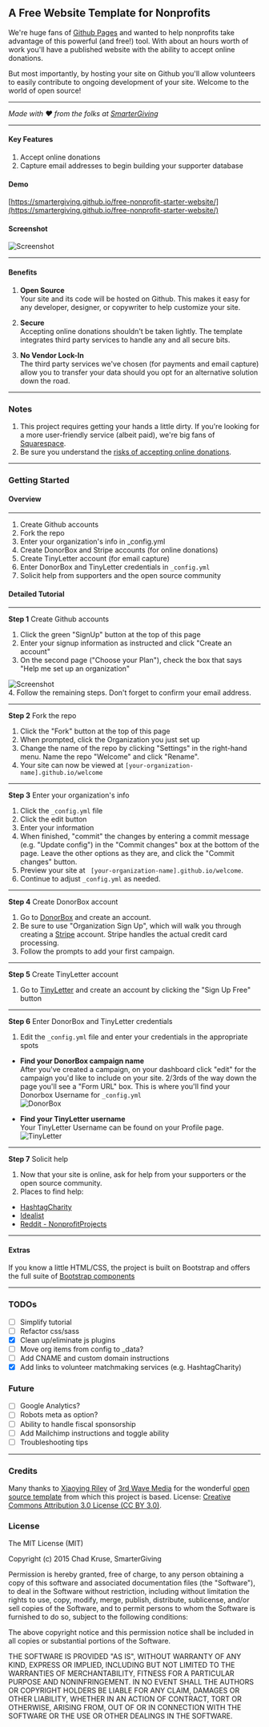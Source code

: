 
## A Free Website Template for Nonprofits  
We're huge fans of [Github Pages](https://pages.github.com/) and wanted to help nonprofits take advantage of this powerful (and free!) tool. With about an hours worth of work you'll have a published website with the ability to accept online donations.

But most importantly, by hosting your site on Github you'll allow volunteers to easily contribute to ongoing development of your site. Welcome to the world of open source!

___
*Made with :heart: from the folks at [SmarterGiving](https://smartergiving.org)*
___

#### Key Features  
1. Accept online donations  
2. Capture email addresses to begin building your supporter database

#### Demo  
[https://smartergiving.github.io/free-nonprofit-starter-website/](https://smartergiving.github.io/free-nonprofit-starter-website/)

#### Screenshot  
![Screenshot](screenshots/screenshot.png?raw=true "Free Nonprofit Starter Template Screenshot")
___
#### Benefits  
1. **Open Source**  
    Your site and its code will be hosted on Github. This makes it easy for any developer, designer, or copywriter to help customize your site.  

2. **Secure**   
    Accepting online donations shouldn't be taken lightly. The template integrates third party services to handle any and all secure bits.  

3. **No Vendor Lock-In**  
    The third party services we've chosen (for payments and email capture) allow you to transfer your data should you opt for an alternative solution down the road.

___
### Notes
1. This project requires getting your hands a little dirty. If you're looking for a more user-friendly service (albeit paid), we're big fans of [Squarespace](https://squarespace.com).
2. Be sure you understand the [risks of accepting online donations](https://donorbox.org/nonprofit-blog/on-fraud-prevention/). 

___

### Getting Started  
#### Overview  
___
1. Create Github accounts
2. Fork the repo
3. Enter your organization's info in _config.yml
4. Create DonorBox and Stripe accounts (for online donations)  
5. Create TinyLetter account (for email capture)  
6. Enter DonorBox and TinyLetter credentials in `_config.yml`
7. Solicit help from supporters and the open source community  

#### Detailed Tutorial
___
**Step 1** Create Github accounts  

1. Click the green "SignUp" button at the top of this page  
2. Enter your signup information as instructed and click "Create an account"  
3. On the second page ("Choose your Plan"), check the box that says "Help me set up an organization"  

  ![Screenshot](screenshots/signup.jpg?raw=true "Free Nonprofit Starter Template Screenshot")  
4. Follow the remaining steps. Don't forget to confirm your email address.  

___
**Step 2** Fork the repo  

1. Click the "Fork" button at the top of this page
2. When prompted, click the Organization you just set up
3. Change the name of the repo by clicking "Settings" in the right-hand menu. Name the repo "Welcome" and click "Rename".
4. Your site can now be viewed at `[your-organization-name].github.io/welcome`

___
**Step 3** Enter your organization's info

1. Click the `_config.yml` file
2. Click the edit button
3. Enter your information
4. When finished, "commit" the changes by entering a commit message (e.g. "Update config") in the "Commit changes" box at the bottom of the page. Leave the other options as they are, and click the "Commit changes" button.
5. Preview your site at ` [your-organization-name].github.io/welcome`.
6. Continue to adjust `_config.yml` as needed.

___
**Step 4** Create DonorBox account

1. Go to [DonorBox](https://donorbox.org/orgs/new) and create an account.  
2. Be sure to use "Organization Sign Up", which will walk you through creating a [Stripe](https://stripe.com/gallery) account. Stripe handles the actual credit card processing.  
3. Follow the prompts to add your first campaign.

___
**Step 5** Create TinyLetter account  

1. Go to [TinyLetter](http://tinyletter.com/) and create an account by clicking the "Sign Up Free" button  

___
**Step 6** Enter DonorBox and TinyLetter credentials  

1. Edit the `_config.yml` file and enter your credentials in the appropriate spots

  + **Find your DonorBox campaign name**  
After you've created a campaign, on your dashboard click "edit" for the campaign you'd like to include on your site. 2/3rds of the way down the page you'll see a "Form URL" box. This is where you'll find your Donorbox Username for `_config.yml`  
![DonorBox](screenshots/donorbox.jpg?raw=true "DonorBox")   

  + **Find your TinyLetter username**  
Your TinyLetter Username can be found on your Profile page.  
![TinyLetter](screenshots/tinyletter.jpg?raw=true "TinyLetter")

___
**Step 7** Solicit help  

1. Now that your site is online, ask for help from your supporters or the open source community.
2. Places to find help:
  * [HashtagCharity](https://hashtagcharity.org/charities)  
  * [Idealist](http://www.idealist.org/add-org)  
  * [Reddit - NonprofitProjects](https://www.reddit.com/r/nonprofitprojects)  

___
#### Extras  
If you know a little HTML/CSS, the project is built on Bootstrap and offers the full suite of [Bootstrap components](https://smartergiving.github.io/free-nonprofit-starter-website/components-bootstrap.html)
___


### TODOs
- [ ] Simplify tutorial
- [ ] Refactor css/sass
- [x] Clean up/eliminate js plugins
- [ ] Move org items from config to _data?
- [ ] Add CNAME and custom domain instructions
- [x] Add links to volunteer matchmaking services (e.g. HashtagCharity)

### Future
- [ ] Google Analytics?
- [ ] Robots meta as option?
- [ ] Ability to handle fiscal sponsorship
- [ ] Add Mailchimp instructions and toggle ability
- [ ] Troubleshooting tips

___

### Credits  
Many thanks to [Xiaoying Riley](https://www.linkedin.com/in/xiaoying) of [3rd Wave Media](http://themes.3rdwavemedia.com/) for the wonderful [open source template](http://themes.3rdwavemedia.com/website-templates/devaid-free-bootstrap-theme-developers/) from which this project is based. License: [Creative Commons Attribution 3.0 License (CC BY 3.0)](http://creativecommons.org/licenses/by/3.0/).

### License

The MIT License (MIT)

Copyright (c) 2015 Chad Kruse, SmarterGiving

Permission is hereby granted, free of charge, to any person obtaining a copy
of this software and associated documentation files (the "Software"), to deal
in the Software without restriction, including without limitation the rights
to use, copy, modify, merge, publish, distribute, sublicense, and/or sell
copies of the Software, and to permit persons to whom the Software is
furnished to do so, subject to the following conditions:

The above copyright notice and this permission notice shall be included in all
copies or substantial portions of the Software.

THE SOFTWARE IS PROVIDED "AS IS", WITHOUT WARRANTY OF ANY KIND, EXPRESS OR
IMPLIED, INCLUDING BUT NOT LIMITED TO THE WARRANTIES OF MERCHANTABILITY,
FITNESS FOR A PARTICULAR PURPOSE AND NONINFRINGEMENT. IN NO EVENT SHALL THE
AUTHORS OR COPYRIGHT HOLDERS BE LIABLE FOR ANY CLAIM, DAMAGES OR OTHER
LIABILITY, WHETHER IN AN ACTION OF CONTRACT, TORT OR OTHERWISE, ARISING FROM,
OUT OF OR IN CONNECTION WITH THE SOFTWARE OR THE USE OR OTHER DEALINGS IN THE
SOFTWARE.
